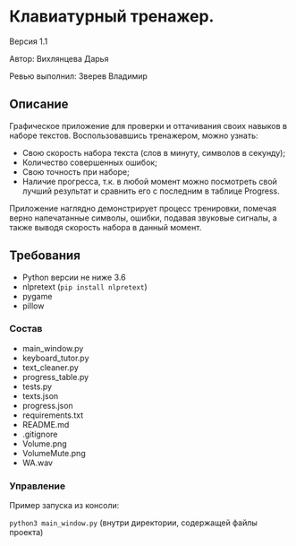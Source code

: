 # Клавиатурный тренажер.

Версия 1.1

Автор: Вихлянцева Дарья

Ревью выполнил: Зверев Владимир

## Описание

Графическое приложение для проверки и оттачивания своих навыков в наборе текстов. 
Воспользовавшись тренажером, можно узнать:
- Свою скорость набора текста (слов в минуту, символов в секунду);
- Количество совершенных ошибок;
- Свою точность при наборе;
- Наличие прогресса, т.к. в любой момент можно посмотреть свой лучший результат и сравнить его с последним в таблице Progress.

Приложение наглядно демонстрирует процесс тренировки, помечая верно напечатанные символы, ошибки, подавая звуковые сигналы, а также выводя скорость набора в данный момент.

## Требования
- Python версии не ниже 3.6
- nlpretext (```pip install nlpretext```)
- pygame
- pillow

### Состав
- main_window.py
- keyboard_tutor.py
- text_cleaner.py
- progress_table.py
- tests.py
- texts.json
- progress.json
- requirements.txt
- README.md
- .gitignore
- Volume.png
- VolumeMute.png
- WA.wav

### Управление

Пример запуска из консоли: 

```python3 main_window.py``` (внутри директории, содержащей файлы проекта)
